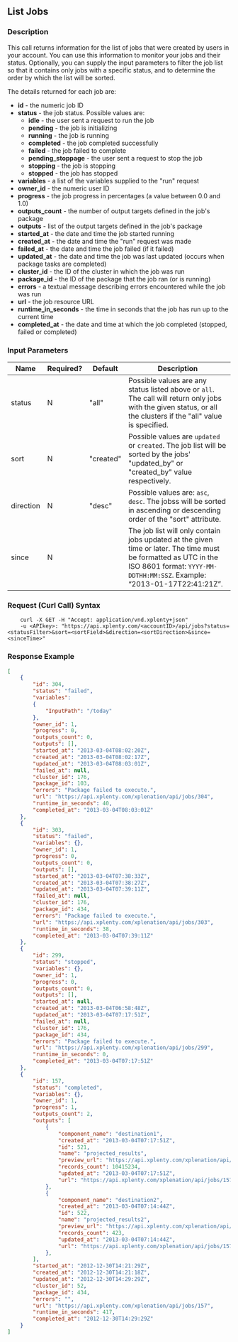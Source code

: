 ## List Jobs

### Description
This call returns information for the list of jobs that were created by users in your account.
You can use this information to monitor your jobs and their status.
Optionally, you can supply the input parameters to filter the job list so that it contains only jobs with a specific status, and to determine the order by which the list will be sorted.

The details returned for each job are:

* **id** - the numeric job ID
* **status** - the job status. Possible values are: 
    * **idle** - the user sent a request to run the job
    * **pending** - the job is initializing
    * **running** - the job is running
    * **completed** - the job completed successfully
    * **failed** - the job failed to complete
    * **pending_stoppage** - the user sent a request to stop the job
    * **stopping** - the job is stopping
    * **stopped** - the job has stopped
* **variables** - a list of the variables supplied to the "run" request
* **owner_id** - the numeric user ID
* **progress** - the job progress in percentages (a value between 0.0 and 1.0)
* **outputs_count** - the number of output targets defined in the job's package
* **outputs** - list of the output targets defined in the job's package
* **started_at** - the date and time the job started running
* **created_at** - the date and time the "run" request was made
* **failed_at** - the date and time the job failed (if it failed)
* **updated_at** - the date and time the job was last updated (occurs when package tasks are completed)
* **cluster_id** - the ID of the cluster in which the job was run
* **package_id** - the ID of the package that the job ran (or is running)
* **errors** - a textual message describing errors encountered while the job was run
* **url** - the job resource URL
* **runtime_in_seconds** - the time in seconds that the job has run up to the current time
* **completed_at** - the date and time at which the job completed (stopped, failed or completed)

### Input Parameters

|Name|Required?|Default|Description|
|----|---------|-------|-----------|
status|N|"all"|Possible values are any status listed above or ```all```. The call will return only jobs with the given status, or all the clusters if the "all" value is specified.
sort|N|"created"|Possible values are ```updated``` or ```created```. The job list will be sorted by the jobs' "updated_by" or "created_by" value respectively.
direction|N|"desc"|Possible values are: ```asc```, ```desc```. The jobss will be sorted in ascending or descending order of the "sort" attribute.
since|N| |The job list will only contain jobs updated at the given time or later. The time must be formatted as UTC in the ISO 8601 format: ```YYYY-MM-DDTHH:MM:SSZ```. Example: “2013-01-17T22:41:21Z”.

### Request (Curl Call) Syntax
```shell
    curl -X GET -H "Accept: application/vnd.xplenty+json" 
    -u <APIkey>: "https://api.xplenty.com/<accountID>/api/jobs?status=<statusFilter>&sort=<sortField>&direction=<sortDirection>&since=<sinceTime>"
```
### Response Example
```json
[
    {
        "id": 304,
        "status": "failed",
        "variables": 
        {
            "InputPath": "/today"
        },
        "owner_id": 1,
        "progress": 0,
        "outputs_count": 0,
        "outputs": [],
        "started_at": "2013-03-04T08:02:20Z",
        "created_at": "2013-03-04T08:02:17Z",
        "updated_at": "2013-03-04T08:03:01Z",
        "failed_at": null,
        "cluster_id": 176,
        "package_id": 103,
        "errors": "Package failed to execute.",
        "url": "https://api.xplenty.com/xplenation/api/jobs/304",
        "runtime_in_seconds": 40,
        "completed_at": "2013-03-04T08:03:01Z"
    },
    {
        "id": 303,
        "status": "failed",
        "variables": {},
        "owner_id": 1,
        "progress": 0,
        "outputs_count": 0,
        "outputs": [],
        "started_at": "2013-03-04T07:38:33Z",
        "created_at": "2013-03-04T07:38:27Z",
        "updated_at": "2013-03-04T07:39:11Z",
        "failed_at": null,
        "cluster_id": 176,
        "package_id": 434,
        "errors": "Package failed to execute.",
        "url": "https://api.xplenty.com/xplenation/api/jobs/303",
        "runtime_in_seconds": 38,
        "completed_at": "2013-03-04T07:39:11Z"
    },
    {
        "id": 299,
        "status": "stopped",
        "variables": {},
        "owner_id": 1,
        "progress": 0,
        "outputs_count": 0,
        "outputs": [],
        "started_at": null,
        "created_at": "2013-03-04T06:58:48Z",
        "updated_at": "2013-03-04T07:17:51Z",
        "failed_at": null,
        "cluster_id": 176,
        "package_id": 434,
        "errors": "Package failed to execute.",
        "url": "https://api.xplenty.com/xplenation/api/jobs/299",
        "runtime_in_seconds": 0,
        "completed_at": "2013-03-04T07:17:51Z"
    },
    {
        "id": 157,
        "status": "completed",
        "variables": {},
        "owner_id": 1,
        "progress": 1,
        "outputs_count": 2,
        "outputs": [
            {
                "component_name": "destination1",
                "created_at": "2013-03-04T07:17:51Z",
                "id": 521,
                "name": "projected_results",
                "preview_url": "https://api.xplenty.com/xplenation/api/jobs/157/outputs/521/preview",
                "records_count": 10415234,
                "updated_at": "2013-03-04T07:17:51Z",
                "url": "https://api.xplenty.com/xplenation/api/jobs/157/outputs/521"
            },
            {
                "component_name": "destination2",
                "created_at": "2013-03-04T07:14:44Z",
                "id": 522,
                "name": "projected_results2",
                "preview_url": "https://api.xplenty.com/xplenation/api/jobs/157/outputs/522/preview",
                "records_count": 423,
                "updated_at": "2013-03-04T07:14:44Z",
                "url": "https://api.xplenty.com/xplenation/api/jobs/157/outputs/522"
            },
        ],
        "started_at": "2012-12-30T14:21:29Z",
        "created_at": "2012-12-30T14:21:18Z",
        "updated_at": "2012-12-30T14:29:29Z",
        "cluster_id": 52,
        "package_id": 434,
        "errors": "",
        "url": "https://api.xplenty.com/xplenation/api/jobs/157",
        "runtime_in_seconds": 417,
        "completed_at": "2012-12-30T14:29:29Z"
    }
]
```
